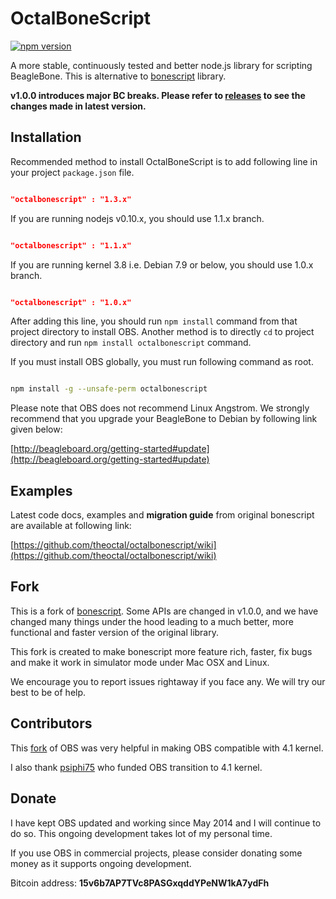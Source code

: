 OctalBoneScript
===============

[![npm version](https://badge.fury.io/js/octalbonescript.svg)](https://badge.fury.io/js/octalbonescript)

A more stable, continuously tested and better node.js library for scripting BeagleBone. This is alternative to [bonescript](https://github.com/jadonk/bonescript) library.

__v1.0.0 introduces major BC breaks. Please refer to [releases](https://github.com/theoctal/octalbonescript/releases) to see the changes made in latest version.__

Installation
------------
Recommended method to install OctalBoneScript is to add following line in your project ```package.json``` file.

```json

"octalbonescript" : "1.3.x"

```

If you are running nodejs v0.10.x, you should use 1.1.x branch.

```json

"octalbonescript" : "1.1.x"

```

If you are running kernel 3.8 i.e. Debian 7.9 or below, you should use 1.0.x branch.

```json

"octalbonescript" : "1.0.x"

```

After adding this line, you should run ``` npm install ``` command from that project directory to install OBS. Another method is to directly ```cd``` to project directory and run ```npm install octalbonescript``` command.

If you must install OBS globally, you must run following command as root.

```sh

npm install -g --unsafe-perm octalbonescript

```

Please note that OBS does not recommend Linux Angstrom. We strongly recommend that you upgrade your BeagleBone to Debian by following link given below:

[http://beagleboard.org/getting-started#update](http://beagleboard.org/getting-started#update)

Examples
--------
Latest code docs, examples and **migration guide** from original bonescript are available at following link:

[https://github.com/theoctal/octalbonescript/wiki](https://github.com/theoctal/octalbonescript/wiki)

Fork
----
This is a fork of [bonescript](https://github.com/jadonk/bonescript). Some APIs are changed in v1.0.0, and we have changed many things under the hood leading to a much better, more functional and faster version of the original library.

This fork is created to make bonescript more feature rich, faster, fix bugs and make it work in
simulator mode under Mac OSX and Linux.

We encourage you to report issues rightaway if you face any. We will try our best to be of help.

Contributors
------------
This [fork](https://github.com/ruth0000/octalbonescript_capemgr4_1) of OBS was very helpful in making OBS compatible with 4.1 kernel.

I also thank [psiphi75](https://github.com/psiphi75) who funded OBS transition to 4.1 kernel.

Donate
------
I have kept OBS updated and working since May 2014 and I will continue to do so. This ongoing development takes lot of my personal time.

If you use OBS in commercial projects, please consider donating some money as it supports ongoing development.

Bitcoin address: **15v6b7AP7TVc8PASGxqddYPeNW1kA7ydFh**
